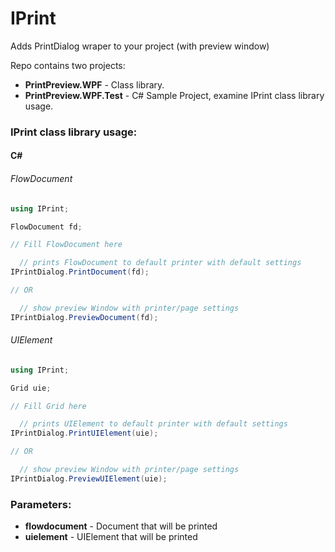 # IPrint
Adds PrintDialog wraper to your project (with preview window)

Repo contains two projects:
* **PrintPreview.WPF** - Class library.
* **PrintPreview.WPF.Test** - C# Sample Project, examine IPrint class library usage.

### IPrint class library usage:
#### C#

###### FlowDocument

```C#
using IPrint;

FlowDocument fd;

// Fill FlowDocument here 

  // prints FlowDocument to default printer with default settings
IPrintDialog.PrintDocument(fd);

// OR

  // show preview Window with printer/page settings
IPrintDialog.PreviewDocument(fd);
```

###### UIElement

```C#
using IPrint;

Grid uie;

// Fill Grid here 

  // prints UIElement to default printer with default settings
IPrintDialog.PrintUIElement(uie);

// OR

  // show preview Window with printer/page settings
IPrintDialog.PreviewUIElement(uie);
```

### Parameters:

* **flowdocument** - Document that will be printed
* **uielement** - UIElement that will be printed


